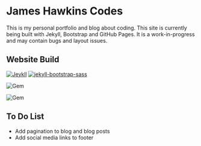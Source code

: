 # James Hawkins Codes

This is my personal portfolio and blog about coding. This site is currently being built with Jekyll, Bootstrap and GitHub Pages. It is a work-in-progress and may contain bugs and layout issues.

## Website Build

[![Jeykll](https://badge.fury.io/rb/jekyll.svg)](https://badge.fury.io/rb/jekyll) [![jekyll-bootstrap-sass](https://badge.fury.io/rb/jekyll-bootstrap-sass.svg)](https://badge.fury.io/rb/jekyll-bootstrap-sass)

![Gem](https://img.shields.io/gem/dv/jekyll/4.3.2?logo=jekyll&label=Jekyll&link=https%3A%2F%2Frubygems.org%2Fgems%2Fjekyll)

![Gem](https://img.shields.io/gem/dv/Ruby/3.2?logo=ruby)

## To Do List

* Add pagination to blog and blog posts
* Add social media links to footer
